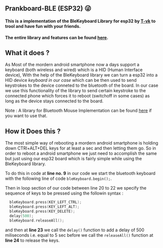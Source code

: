 ## Prankboard-BLE (ESP32) 😜

#### This is a implementation of the BleKeyboard Library for esp32 by [T-vk](https://github.com/T-vK) to trool and have fun with your friends. 

#### The entire library and features can be found [here](https://github.com/T-vK/ESP32-BLE-Keyboard).

## What it does ?

As Most of the mordern android smartphone now a days support a keyboard (both wireless and wired) which is a HID (Human Interface device), With the help of the BleKeyboard library we can turn a esp32 into a HID device *keyboard in our case* which can be then used to send keystrokes to the device conneted to the bluetooth of the board. In our case we use this functionality of the library to send certain keystroke to the connected phone which forces it to reboot (switchoff in some cases) as long as the device stays connected to the board.

Note : A library for Bluetooth Mouse Implementation can be found [here](https://github.com/T-vK/ESP32-BLE-Mouse) if you want to use that.

## How it Does this ?

The most simple way of rebooting a mordern android smartphone is holding down CTRl+ALT+DEL keys for at least a sec and then letting them go. So in order to reboot a android smartphone we just need to accomplish the same but just using our esp32 board which is fairly simple while using the BleKeyboard library.

To do this in code at **line no. 9** in our code we start the bluetooth keyboard with the following line of code ```bleKeyboard.begin();```.

Then in loop section of our code between line 20 to 22 we specify the sequence of keys to be pressed using the followin syntax :
```c++
  bleKeyboard.press(KEY_LEFT_CTRL); 
  bleKeyboard.press(KEY_LEFT_ALT); 
  bleKeyboard.press(KEY_DELETE); 
  delay(500);
  bleKeyboard.releaseAll();
```
and then at **line 23** we call the ```delay()``` function to add a delay of 500 miliseconds i.e. equal to 5 sec before we call the ```releaseAll()``` function at **line 24** to release the keys.
